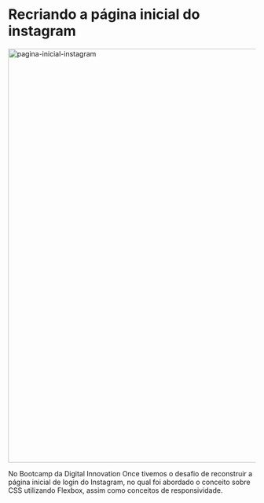 <h1> Recriando a página inicial do instagram </h1>


<img width="844" alt="pagina-inicial-instagram" src="https://user-images.githubusercontent.com/73191686/102668815-acb85600-416b-11eb-87a9-326c3ba8e78f.png">

<p> No Bootcamp da Digital Innovation Once tivemos o desafio de reconstruir a página inicial de login do Instagram, no qual foi abordado o conceito sobre CSS utilizando Flexbox, assim como conceitos de responsividade. </p>
